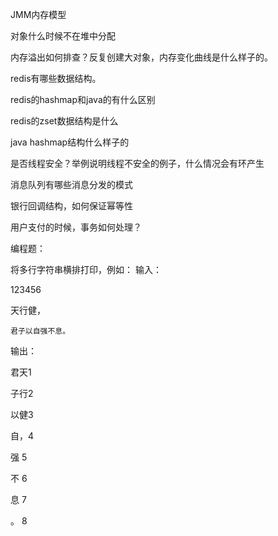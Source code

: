 JMM内存模型

对象什么时候不在堆中分配

内存溢出如何排查？反复创建大对象，内存变化曲线是什么样子的。

redis有哪些数据结构。 

redis的hashmap和java的有什么区别

redis的zset数据结构是什么

java hashmap结构什么样子的

是否线程安全？举例说明线程不安全的例子，什么情况会有环产生

消息队列有哪些消息分发的模式

银行回调结构，如何保证幂等性

用户支付的时候，事务如何处理？

 

编程题：

将多行字符串横排打印，例如：
输入：

123456

天行健，

```
君子以自强不息。
```

 

输出：

君天1

子行2

以健3

自，4

强 5

不 6

息 7

。 8

 